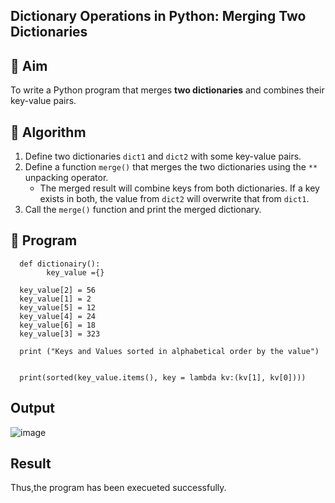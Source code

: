 ## Dictionary Operations in Python: Merging Two Dictionaries

## 🎯 Aim
To write a Python program that merges **two dictionaries** and combines their key-value pairs.

## 🧠 Algorithm
1. Define two dictionaries `dict1` and `dict2` with some key-value pairs.
2. Define a function `merge()` that merges the two dictionaries using the `**` unpacking operator.
   - The merged result will combine keys from both dictionaries. If a key exists in both, the value from `dict2` will overwrite that from `dict1`.
3. Call the `merge()` function and print the merged dictionary.

## 🧾 Program
      def dictionairy():
            key_value ={}
      
      key_value[2] = 56
      key_value[1] = 2
      key_value[5] = 12
      key_value[4] = 24
      key_value[6] = 18
      key_value[3] = 323
      
      print ("Keys and Values sorted in alphabetical order by the value")


      print(sorted(key_value.items(), key = lambda kv:(kv[1], kv[0])))


## Output
![image](https://github.com/user-attachments/assets/ca1e66e9-478d-4a68-bcb2-aaf281fd3030)


## Result
Thus,the program has been execueted successfully.
